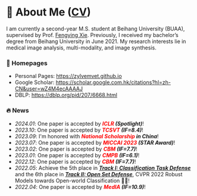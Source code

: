 # 👋 About Me  ([CV](https://zylvemvet.github.io/images/CV-YilanZhang.pdf))
I am currently a second-year M.S. student at Beihang University (BUAA), supervised by Prof. [Fengying Xie](https://www.sa.buaa.edu.cn/info/1153/6827.htm). Previously, I received my bachelor’s degree from Beihang University in June 2021. My research interests lie in medical image analysis, multi-modality, and image synthesis.

### 📎 Homepages
- Personal Pages: https://zylvemvet.github.io
- Google Scholar: https://scholar.google.com.hk/citations?hl=zh-CN&user=wZ4M4ecAAAAJ
- DBLP: https://dblp.org/pid/207/6668.html

### 🔥 News
- *2024.01*: One paper is accepted by ***<font color="red">ICLR</font> (Spotlight)***!
- *2023.10*: One paper is accepted by ***<font color="red">TCSVT</font> (IF=8.4)***!
- *2023.09*: I'm honored with ***<font color="red">National Scholarship </font> in China***!
- *2023.07*: One paper is accepted by ***<font color="red">MICCAI 2023</font> (STAR Award)***!
- *2023.02*: One paper is accepted by ***<font color="red">CBM</font> (IF=7.7)***!
- *2023.01*: One paper is accepted by ***<font color="red">CMPB</font> (IF=6.1)***!
- *2022.12*: One paper is accepted by ***<font color="red">CBM</font> (IF=7.7)***!
- *2022.05*: Achieve the 5th place in ***[Track I: Classification Task Defense](https://artofrobust.github.io/)*** and the 6th place in ***[Track II: Open Set Defense](https://artofrobust.github.io/)***, CVPR 2022 Robust Models towards Open-world Classification 🎉🎉!
- *2022.04*: One paper is accepted by ***<font color="red">MedIA</font> (IF=10.9)***!
